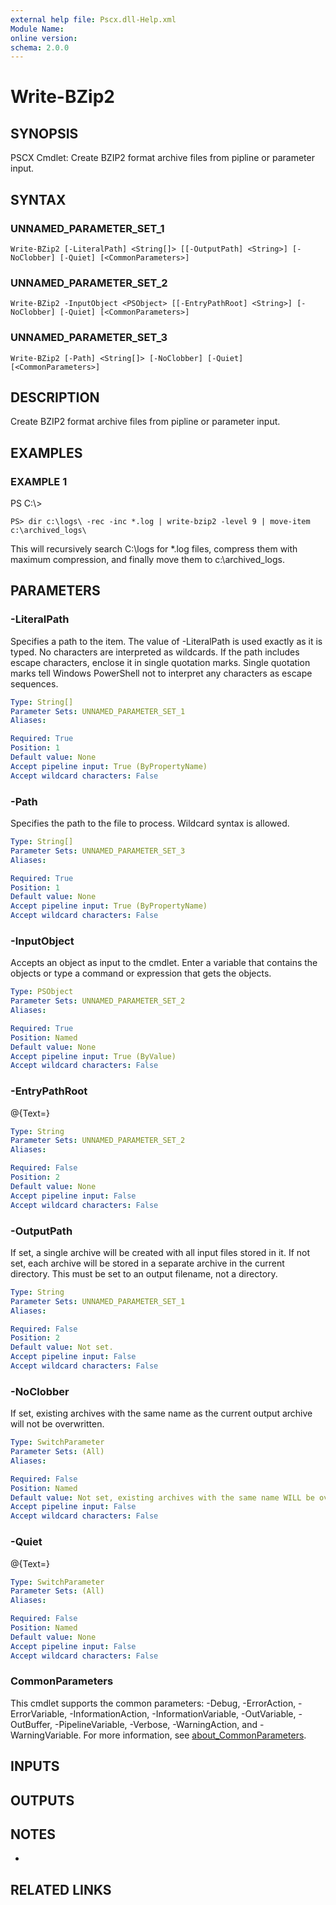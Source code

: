 ```yaml
---
external help file: Pscx.dll-Help.xml
Module Name:
online version:
schema: 2.0.0
---
```


# Write-BZip2

## SYNOPSIS
PSCX Cmdlet: Create BZIP2 format archive files from pipline or parameter input.

## SYNTAX

### UNNAMED_PARAMETER_SET_1
```
Write-BZip2 [-LiteralPath] <String[]> [[-OutputPath] <String>] [-NoClobber] [-Quiet] [<CommonParameters>]
```

### UNNAMED_PARAMETER_SET_2
```
Write-BZip2 -InputObject <PSObject> [[-EntryPathRoot] <String>] [-NoClobber] [-Quiet] [<CommonParameters>]
```

### UNNAMED_PARAMETER_SET_3
```
Write-BZip2 [-Path] <String[]> [-NoClobber] [-Quiet] [<CommonParameters>]
```

## DESCRIPTION
Create BZIP2 format archive files from pipline or parameter input.

## EXAMPLES

### EXAMPLE 1
PS C:\\\>

```
PS> dir c:\logs\ -rec -inc *.log | write-bzip2 -level 9 | move-item c:\archived_logs\
```

This will recursively search C:\logs for *.log files, compress them with maximum compression, and finally move them to c:\archived_logs.

## PARAMETERS

### -LiteralPath
Specifies a path to the item.
The value of -LiteralPath is used exactly as it is typed.
No characters are interpreted as wildcards.
If the path includes escape characters, enclose it in single quotation marks.
Single quotation marks tell Windows PowerShell not to interpret any characters as escape sequences.

```yaml
Type: String[]
Parameter Sets: UNNAMED_PARAMETER_SET_1
Aliases:

Required: True
Position: 1
Default value: None
Accept pipeline input: True (ByPropertyName)
Accept wildcard characters: False
```

### -Path
Specifies the path to the file to process.
Wildcard syntax is allowed.

```yaml
Type: String[]
Parameter Sets: UNNAMED_PARAMETER_SET_3
Aliases:

Required: True
Position: 1
Default value: None
Accept pipeline input: True (ByPropertyName)
Accept wildcard characters: False
```

### -InputObject
Accepts an object as input to the cmdlet.
Enter a variable that contains the objects or type a command or expression that gets the objects.

```yaml
Type: PSObject
Parameter Sets: UNNAMED_PARAMETER_SET_2
Aliases:

Required: True
Position: Named
Default value: None
Accept pipeline input: True (ByValue)
Accept wildcard characters: False
```

### -EntryPathRoot
@{Text=}

```yaml
Type: String
Parameter Sets: UNNAMED_PARAMETER_SET_2
Aliases:

Required: False
Position: 2
Default value: None
Accept pipeline input: False
Accept wildcard characters: False
```

### -OutputPath
If set, a single archive will be created with all input files stored in it.
If not set, each archive will be stored in a separate archive in the current directory.
This must be set to an output filename, not a directory.

```yaml
Type: String
Parameter Sets: UNNAMED_PARAMETER_SET_1
Aliases:

Required: False
Position: 2
Default value: Not set.
Accept pipeline input: False
Accept wildcard characters: False
```

### -NoClobber
If set, existing archives with the same name as the current output archive will not be overwritten.

```yaml
Type: SwitchParameter
Parameter Sets: (All)
Aliases:

Required: False
Position: Named
Default value: Not set, existing archives with the same name WILL be overwritten.
Accept pipeline input: False
Accept wildcard characters: False
```

### -Quiet
@{Text=}

```yaml
Type: SwitchParameter
Parameter Sets: (All)
Aliases:

Required: False
Position: Named
Default value: None
Accept pipeline input: False
Accept wildcard characters: False
```

### CommonParameters
This cmdlet supports the common parameters: -Debug, -ErrorAction, -ErrorVariable, -InformationAction, -InformationVariable, -OutVariable, -OutBuffer, -PipelineVariable, -Verbose, -WarningAction, and -WarningVariable. For more information, see [about_CommonParameters](http://go.microsoft.com/fwlink/?LinkID=113216).

## INPUTS

## OUTPUTS

## NOTES
*

## RELATED LINKS
